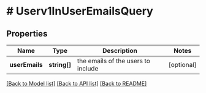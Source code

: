 # # Userv1InUserEmailsQuery

## Properties

Name | Type | Description | Notes
------------ | ------------- | ------------- | -------------
**userEmails** | **string[]** | the emails of the users to include | [optional]

[[Back to Model list]](../../README.md#models) [[Back to API list]](../../README.md#endpoints) [[Back to README]](../../README.md)
